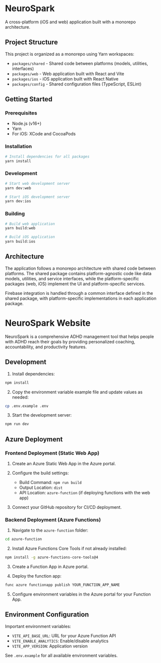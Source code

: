 # NeuroSpark

A cross-platform (iOS and web) application built with a monorepo architecture.

## Project Structure

This project is organized as a monorepo using Yarn workspaces:

- `packages/shared` - Shared code between platforms (models, utilities, interfaces)
- `packages/web` - Web application built with React and Vite
- `packages/ios` - iOS application built with React Native
- `packages/config` - Shared configuration files (TypeScript, ESLint)

## Getting Started

### Prerequisites

- Node.js (v16+)
- Yarn
- For iOS: XCode and CocoaPods

### Installation

```bash
# Install dependencies for all packages
yarn install
```

### Development

```bash
# Start web development server
yarn dev:web

# Start iOS development server
yarn dev:ios
```

### Building

```bash
# Build web application
yarn build:web

# Build iOS application
yarn build:ios
```

## Architecture

The application follows a monorepo architecture with shared code between platforms. The shared package contains platform-agnostic code like data models, utilities, and service interfaces, while the platform-specific packages (web, iOS) implement the UI and platform-specific services.

Firebase integration is handled through a common interface defined in the shared package, with platform-specific implementations in each application package.

# NeuroSpark Website

NeuroSpark is a comprehensive ADHD management tool that helps people with ADHD reach their goals by providing personalized coaching, accountability, and productivity features.

## Development

1. Install dependencies:
```bash
npm install
```

2. Copy the environment variable example file and update values as needed:
```bash
cp .env.example .env
```

3. Start the development server:
```bash
npm run dev
```

## Azure Deployment

### Frontend Deployment (Static Web App)

1. Create an Azure Static Web App in the Azure portal.

2. Configure the build settings:
   - Build Command: `npm run build`
   - Output Location: `dist`
   - API Location: `azure-function` (if deploying functions with the web app)

3. Connect your GitHub repository for CI/CD deployment.

### Backend Deployment (Azure Functions)

1. Navigate to the `azure-function` folder:
```bash
cd azure-function
```

2. Install Azure Functions Core Tools if not already installed:
```bash
npm install -g azure-functions-core-tools@4
```

3. Create a Function App in Azure portal.

4. Deploy the function app:
```bash
func azure functionapp publish YOUR_FUNCTION_APP_NAME
```

5. Configure environment variables in the Azure portal for your Function App.

## Environment Configuration

Important environment variables:

- `VITE_API_BASE_URL`: URL for your Azure Function API
- `VITE_ENABLE_ANALYTICS`: Enable/disable analytics
- `VITE_APP_VERSION`: Application version

See `.env.example` for all available environment variables.
